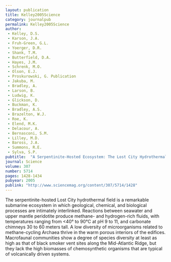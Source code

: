 ```yaml
---
layout: publication
title: Kelley2005Science
category: journalpub
permalink: Kelley2005Science
author: 
 - Kelley, D.S. 
 - Karson, J.A.
 - Fruh-Green, G.L.
 - Yoerger, D.R. 
 - Shank, T.M. 
 - Butterfield, D.A. 
 - Hayes, J.M. 
 - Schrenk, M.O. 
 - Olson, E.J. 
 - Proskurowski, G. Publication
 - Jakuba, M. 
 - Bradley, A. 
 - Larson, B. 
 - Ludwig, K. 
 - Glickson, D. 
 - Buckman, K. 
 - Bradley, A.S.
 - Brazelton, W.J. 
 - Roe, K. 
 - Elend, M.K. 
 - Delacour, A. 
 - Bernasconi, S.M.
 - Lilley, M.D. 
 - Baross, J.A. 
 - Summons, R.E. 
 - Sylva, S.P. 
pubtitle:  "A Serpentinite-Hosted Ecosystem: The Lost City Hydrothermal Field"
journal: Science 
volume: 307 
number: 5714 
pages: 1428-1434 
pubyear: 2005
publink: "http://www.sciencemag.org/content/307/5714/1428"
---
```

The serpentinite-hosted Lost City hydrothermal field is a remarkable submarine ecosystem in which geological, chemical, and biological processes are intimately interlinked. Reactions between seawater and upper mantle peridotite produce methane- and hydrogen-rich fluids, with temperatures ranging from <40° to 90°C at pH 9 to 11, and carbonate chimneys 30 to 60 meters tall. A low diversity of microorganisms related to methane-cycling Archaea thrive in the warm porous interiors of the edifices. Macrofaunal communities show a degree of species diversity at least as high as that of black smoker vent sites along the Mid-Atlantic Ridge, but they lack the high biomasses of chemosynthetic organisms that are typical of volcanically driven systems.